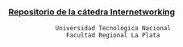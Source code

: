 ### [Repositorio de la cátedra Internetworking](https://github.com/agueijo/Internetworking)  

                 Universidad Tecnológica Nacional 
                    Facultad Regional La Plata

